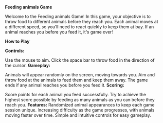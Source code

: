 **Feeding animals Game**

Welcome to the Feeding animals Game! In this game, your objective is to throw food to different animals before they reach you. Each animal moves at a different speed, so you'll need to react quickly to keep them at bay. If an animal reaches you before you feed it, it's game over!

**How to Play**

**Controls:**

Use the mouse to aim.
Click the space bar to throw food in the direction of the cursor.
**Gameplay:**

Animals will appear randomly on the screen, moving towards you.
Aim and throw food at the animals to feed them and keep them away.
The game ends if any animal reaches you before you feed it.
**Scoring:**

Score points for each animal you feed successfully.
Try to achieve the highest score possible by feeding as many animals as you can before they reach you.
**Features:**
Randomized animal appearances to keep each game session unique.
Increasing difficulty as the game progresses, with animals moving faster over time.
Simple and intuitive controls for easy gameplay.
